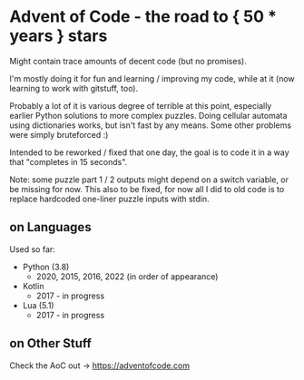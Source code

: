 # Advent of Code - the road to { 50 * years } stars

Might contain trace amounts of decent code (but no promises).

I'm mostly doing it for fun and learning / improving my code, while at it (now learning to work with gitstuff, too).

Probably a lot of it is various degree of terrible at this point, especially earlier Python solutions to more complex puzzles. Doing cellular automata using dictionaries works, but isn't fast by any means. Some other problems were simply bruteforced :)

Intended to be reworked / fixed that one day, the goal is to code it in a way that "completes in 15 seconds".

Note: some puzzle part 1 / 2 outputs might depend on a switch variable, or be missing for now. This also to be fixed, for now all I did to old code is to replace hardcoded one-liner puzzle inputs with stdin.

## on Languages

Used so far:
- Python (3.8)
  - 2020, 2015, 2016, 2022 (in order of appearance)
- Kotlin
  - 2017 - in progress
- Lua (5.1)
  - 2017 - in progress

## on Other Stuff

Check the AoC out -> https://adventofcode.com